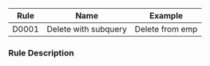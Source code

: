 | Rule  | Name                 | Example         |
| ----- | -------------------- | --------------- |
| D0001 | Delete with subquery | Delete from emp |

### Rule Description